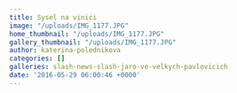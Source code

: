 ```yaml
---
title: Sysel na vinici
image: "/uploads/IMG_1177.JPG"
home_thumbnail: "/uploads/IMG_1177.JPG"
gallery_thumbnail: "/uploads/IMG_1177.JPG"
author: katerina-polednikova
categories: []
galleries: slash-news-slash-jaro-ve-velkych-pavlovicich
date: '2016-05-29 06:00:46 +0000'
---
```

